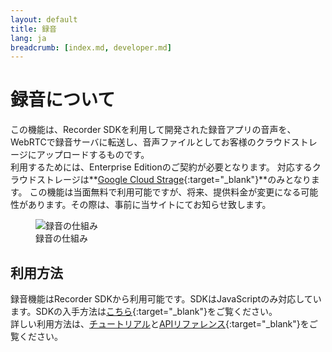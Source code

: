 ```yaml
---
layout: default
title: 録音
lang: ja
breadcrumb: [index.md, developer.md]
---
```


# 録音について

この機能は、Recorder SDKを利用して開発された録音アプリの音声を、WebRTCで録音サーバに転送し、音声ファイルとしてお客様のクラウドストレージにアップロードするものです。  
利用するためには、Enterprise Editionのご契約が必要となります。
対応するクラウドストレージは**[Google Cloud Strage](https://cloud.google.com/storage/){:target="_blank"}**のみとなります。
この機能は当面無料で利用可能ですが、将来、提供料金が変更になる可能性があります。その際は、事前に当サイトにてお知らせ致します。

<figure class="figure">
  <img src="{{ site.baseurl }}/images/recording_details.png"
    class="figure-img img-fluid rounded" alt="録音の仕組み">
  <figcaption class="figure-caption">録音の仕組み</figcaption>
</figure>

## 利用方法

録音機能はRecorder SDKから利用可能です。SDKはJavaScriptのみ対応しています。SDKの入手方法は[こちら](https://github.com/skyway/skyway-recorder-sdk/blob/master/README.md){:target="_blank"}をご覧ください。  
詳しい利用方法は、[チュートリアル]()と[APIリファレンス](https://github.com/skyway/skyway-recorder-sdk/blob/master/API.md){:target="_blank"}をご覧ください。


